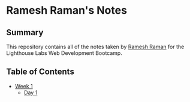 # Ramesh Raman's Notes

## Summary 

This repository contains all of the notes taken by [Ramesh Raman](https://github.com/rameshraman86) for the Lighthouse Labs Web Development Bootcamp.


## Table of Contents
* [Week 1](/lighthouse-web-notes/Week_1)
  * [Day 1](/lighthouse-web-notes/Week_1/Day_1)

